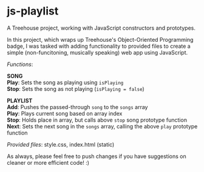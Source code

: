 # js-playlist
A Treehouse project, working with JavaScript constructors and prototypes.

In this project, which wraps up Treehouse's Object-Oriented Programming badge, I was tasked with adding functionality to provided files to create a simple (non-funcitoning, musically speaking) web app using JavaScript.

*Functions*:

**SONG**<br>
**Play**: Sets the song as playing using ```isPlaying```<br>
**Stop**: Sets the song as not playing (```isPlaying = false```)

**PLAYLIST**<br>
**Add**: Pushes the passed-through ```song``` to the ```songs``` array<br>
**Play**: Plays current song based on array index<br>
**Stop**: Holds place in array, but calls above ```stop``` song prototype function<br>
**Next**: Sets the next song in the ```songs``` array, calling the above ```play``` prototype function

*Provided files*: style.css, index.html (static)

As always, please feel free to push changes if you have suggestions on cleaner or more efficient code! :)
